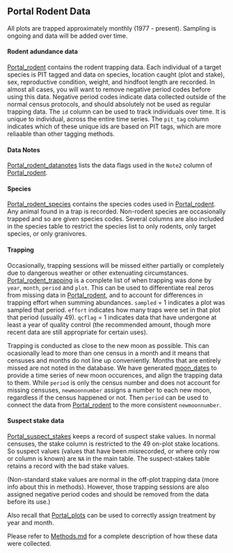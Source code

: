 ## Portal Rodent Data

All plots are trapped approximately monthly (1977 - present). Sampling is ongoing and data will be added over time.

#### Rodent adundance data
[Portal_rodent](Portal_rodent.csv) contains the rodent trapping data. Each individual of a target species is PIT tagged and data on species, location caught (plot and stake), sex, reproductive condition, weight, and hindfoot length are recorded.
In almost all cases, you will want to remove negative period codes before using this data. Negative period codes indicate data collected outside of the normal census protocols, and should absolutely not be used as regular trapping data.
The `id` column can be used to track individuals over time. It is unique to individual, across the entire time series. The `pit_tag` column indicates which of these unique ids are based on PIT tags, which are more reliaable than other tagging methods.

#### Data Notes 
[Portal_rodent_datanotes](Portal_rodent_datanotes.csv) lists the data flags used in the `Note2` column of [Portal_rodent](Portal_rodent.csv).

#### Species
[Portal_rodent_species](Portal_rodent_species.csv) contains the species codes used in [Portal_rodent](Portal_rodent.csv). Any animal found in a trap is recorded. Non-rodent species are occasionally trapped and so are given species codes. Several columns are also included in the species table to restrict the species list to only rodents, only target species, or only granivores.

#### Trapping
Occasionally, trapping sessions will be missed either partially or completely due to dangerous weather or other extenuating circumstances. [Portal_rodent_trapping](Portal_rodent_trapping.csv) is a complete list of when trapping was done by `year`, `month`, `period` and `plot`. This can be used to differentiate real zeros from missing data in [Portal_rodent](Portal_rodent.csv), and to account for differences in trapping effort when summing abundances. `sampled` = 1 indicates a plot was sampled that period.	`effort` indicates how many traps were set in that plot that period (usually 49).	`qcflag`
= 1 indicates data that have undergone at least a year of quality control (the recommended amount, though more recent data are still appropriate for certain uses).

Trapping is conducted as close to the new moon as possible. This can ocasionally lead to more than one census in a month and it means that censuses and months do not line up conveniently. Months that are entirely missed are not noted in the database. We have generated [moon_dates](moon_dates.csv) to provide a time series of new moon occurences, and align the trapping data to them. While `period` is only the census number and does not account for missing censuses, `newmoonnumber` assigns a number to each new moon, regardless if the census happened or not. Then `period` can be used to connect the data from [Portal_rodent](Portal_rodent.csv) to the more consistent `newmoonnumber`.

#### Suspect stake data
[Portal_suspect_stakes](Portal_suspect_stakes.csv) keeps a record of suspect stake values. In normal censuses, the stake column is restricted to the 49 on-plot stake locations. So suspect values (values that have been misrecorded, or where only row or column is known) are `NA` in the main table. The suspect-stakes table retains a record with the bad stake values.

(Non-standard stake values are normal in the off-plot trapping data (more info about this in methods). However, those trapping sessions are also assigned negative period codes and should be removed from the data before its use.)


Also recall that [Portal_plots](../SiteandMethods/Portal_plots.csv) can be used to correctly assign treatment by year and month.

Please refer to [Methods.md](../SiteandMethods/Methods.md) for a complete description of how these data were collected.
